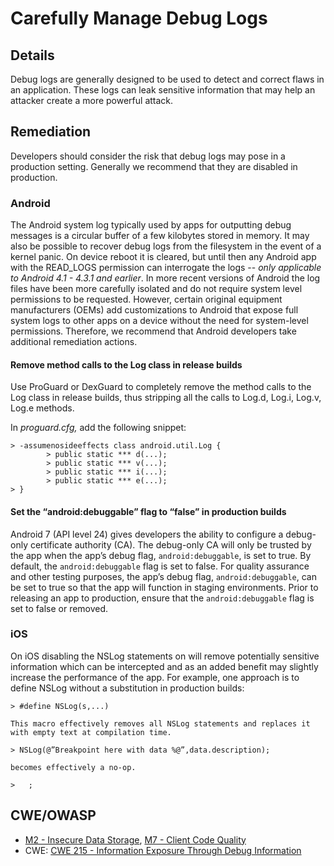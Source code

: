 # Carefully Manage Debug Logs

## Details

Debug logs are generally designed to be used to detect and correct flaws in an application. These logs can leak sensitive information that may help an attacker create a more powerful attack.


## Remediation

Developers should consider the risk that debug logs may pose in a production setting. Generally we recommend that they are disabled in production.

### Android
The Android system log typically used by apps for outputting debug messages is a circular buffer of a few kilobytes stored in memory. It may also be possible to recover debug logs from the filesystem in the event of a kernel panic. On device reboot it is cleared, but until then any Android app with the READ_LOGS permission can interrogate the logs -- *only applicable to Android 4.1 - 4.3.1 and earlier*. In more recent versions of Android the log files have been more carefully isolated and do not require system level permissions to be requested. However, certain original equipment manufacturers (OEMs) add customizations to Android that expose full system logs to other apps on a device without the need for system-level permissions. Therefore, we recommend that Android developers take additional remediation actions.

#### Remove method calls to the Log class in release builds

Use ProGuard or DexGuard to completely remove the method calls to the Log class in release builds, thus stripping all the calls to Log.d, Log.i, Log.v, Log.e methods.

In *proguard.cfg,* add the following snippet:

```
> -assumenosideeffects class android.util.Log {
		> public static *** d(...);
		> public static *** v(...);
		> public static *** i(...);
		> public static *** e(...);
> }
```
#### Set the “android:debuggable” flag to “false” in production builds
Android 7 (API level 24) gives developers the ability to configure a debug-only certificate authority (CA). The debug-only CA will only be trusted by the app when the app’s debug flag, `android:debuggable`, is set to true. By default, the `android:debuggable` flag is set to false. For quality assurance and other testing purposes, the app’s debug flag, `android:debuggable`, can be set to true so that the app will function in staging environments. Prior to releasing an app to production, ensure that the `android:debuggable` flag is set to false or removed.

### iOS
On iOS disabling the NSLog statements on will remove potentially sensitive information which can be intercepted and as an added benefit may slightly increase the performance of the app. For example, one approach is to define NSLog without a substitution in production builds:

```
> #define NSLog(s,...)

This macro effectively removes all NSLog statements and replaces it with empty text at compilation time.

> NSLog(@”Breakpoint here with data %@”,data.description);

becomes effectively a no-op.

>	;
```

## CWE/OWASP

 * [M2 - Insecure Data Storage](https://www.owasp.org/index.php/Mobile_Top_10_2016-M2-Insecure_Data_Storage), [M7 - Client Code Quality](https://www.owasp.org/index.php/Mobile_Top_10_2016-M7-Poor_Code_Quality)
 * CWE: [CWE 215 - Information Exposure Through Debug Information](http://cwe.mitre.org/data/definitions/215.html)
